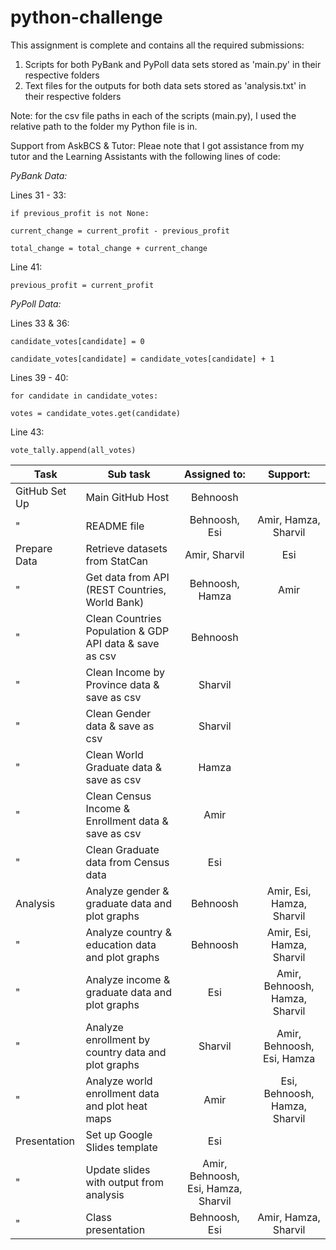 # python-challenge

This assignment is complete and contains all the required submissions:

1. Scripts for both PyBank and PyPoll data sets stored as 'main.py' in their respective folders
3. Text files for the outputs for both data sets stored as 'analysis.txt' in their respective folders

Note: for the csv file paths in each of the scripts (main.py), I used the relative path to the folder my Python file is in. 

Support from AskBCS & Tutor:
Pleae note that I got assistance from my tutor and the Learning Assistants with the following lines of code:

*PyBank Data:*

Lines 31 - 33: 
    
    if previous_profit is not None:
    
    current_change = current_profit - previous_profit
    
    total_change = total_change + current_change

Line 41:
    
    previous_profit = current_profit

*PyPoll Data:*

Lines 33 & 36:
    
    candidate_votes[candidate] = 0
    
    candidate_votes[candidate] = candidate_votes[candidate] + 1

Lines 39 - 40:
    
    for candidate in candidate_votes:
    
    votes = candidate_votes.get(candidate)

Line 43:

    vote_tally.append(all_votes)
      
| Task     | Sub task   | Assigned to:   | Support:  |
| ------------- |-------------| :-----:|  :-----:|
| GitHub Set Up | Main GitHub Host | Behnoosh |  |
| " | README file | Behnoosh, Esi | Amir, Hamza, Sharvil |
| Prepare Data | Retrieve datasets from StatCan | Amir, Sharvil | Esi |
| " | Get data from API (REST Countries, World Bank) | Behnoosh, Hamza | Amir |
| " | Clean Countries Population & GDP API data & save as csv | Behnoosh  |  |
| " | Clean Income by Province data & save as csv  | Sharvil  |  |
| " | Clean Gender data & save as csv  | Sharvil  |  |
| " | Clean World Graduate data & save as csv  | Hamza  |  |
| " | Clean Census Income & Enrollment data & save as csv  | Amir |  |
| " | Clean Graduate data from Census data  | Esi |  |
| Analysis | Analyze gender & graduate data and plot graphs | Behnoosh   |    Amir, Esi, Hamza, Sharvil |
| " | Analyze country & education data and plot graphs | Behnoosh   |    Amir, Esi, Hamza, Sharvil |
| " | Analyze income & graduate data and plot graphs  | Esi   |    Amir, Behnoosh, Hamza, Sharvil |
| " | Analyze enrollment by country data and plot graphs  | Sharvil   |    Amir, Behnoosh, Esi, Hamza |
| " | Analyze world enrollment data and plot heat maps  | Amir  |    Esi, Behnoosh, Hamza, Sharvil |
| Presentation | Set up Google Slides template | Esi |  |
| " | Update slides with output from analysis | Amir, Behnoosh, Esi, Hamza, Sharvil |  |
| " | Class presentation | Behnoosh, Esi | Amir, Hamza, Sharvil |